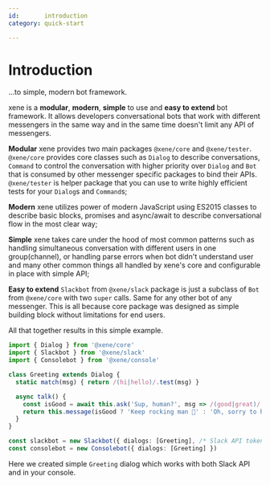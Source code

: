 ```yaml
---
id:       introduction
category: quick-start

---
```


# Introduction

<!--intro-->
...to simple, modern bot framework.
<!--/intro-->

xene is a **modular**, **modern**, **simple** to use and **easy to extend** bot framework. It allows developers conversational bots that work with different messengers in the same way and in the same time doesn't limit any API of messengers.

**Modular** xene provides two main packages `@xene/core` and `@xene/tester`. `@xene/core` provides core classes such as `Dialog` to describe conversations, `Command` to control the conversation with higher priority over `Dialog` and `Bot` that is consumed by other messenger specific packages to bind their APIs. `@xene/tester` is helper package that you can use to write highly efficient tests for your `Dialog`s and `Command`s;

**Modern** xene utilizes power of modern JavaScript using ES2015 classes to describe basic blocks, promises and async/await to describe conversational flow in the most clear way;

**Simple** xene takes care under the hood of most common patterns such as handling simultaneous conversation with different users in one group(channel), or handling parse errors when bot didn't understand user and many other common things all handled by xene's core and configurable in place with simple API;

**Easy to extend** `Slackbot` from `@xene/slack` package is just a subclass of `Bot` from `@xene/core` with two `super` calls. Same for any other bot of any messenger. This is all because core package was designed as simple building block without limitations for end users.


All that together results in this simple example.

```ts
import { Dialog } from '@xene/core'
import { Slackbot } from '@xene/slack'
import { Consolebot } from '@xene/console'

class Greeting extends Dialog {
  static match(msg) { return /(hi|hello)/.test(msg) }

  async talk() {
    const isGood = await this.ask('Sup, human?', msg => /(good|great)/.test(msg))
    return this.message(isGood ? 'Keep rocking man 🤘' : 'Oh, sorry to hear...')
  }
}

const slackbot = new Slackbot({ dialogs: [Greeting], /* Slack API tokens */ })
const consolebot = new Consolebot({ dialogs: [Greeting] })
```

Here we created simple `Greeting` dialog which works with both Slack API and in your console.
